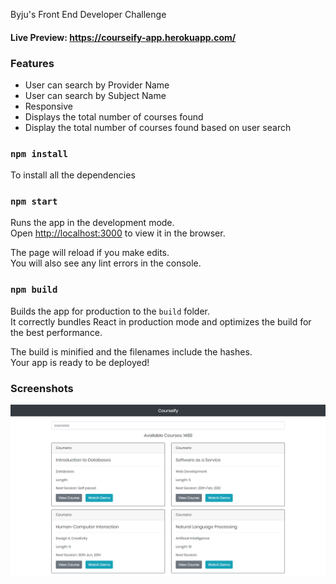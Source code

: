 Byju's Front End Developer Challenge

#### Live Preview: https://courseify-app.herokuapp.com/

### Features

- User can search by Provider Name
- User can search by Subject Name
- Responsive
- Displays the total number of courses found
- Display the total number of courses found based on user search

### `npm install`

To install all the dependencies

### `npm start`

Runs the app in the development mode.<br />
Open [http://localhost:3000](http://localhost:3000) to view it in the browser.

The page will reload if you make edits.<br />
You will also see any lint errors in the console.

### `npm build`

Builds the app for production to the `build` folder.<br />
It correctly bundles React in production mode and optimizes the build for the best performance.

The build is minified and the filenames include the hashes.<br />
Your app is ready to be deployed!

### Screenshots

![](https://github.com/Md-Mudassir/Courseify/blob/master/public/coursify.PNG)
